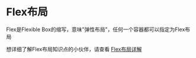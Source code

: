 # Flex布局

<ans>

Flex是Flexible Box的缩写，意味"弹性布局"，任何一个容器都可以指定为Flex布局



想详细了解Flex布局知识点的小伙伴，请查看 [Flex布局详解](https://juejin.im/post/5d428c5451882556dc30535c)

</ans>

